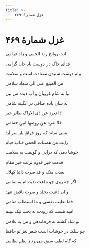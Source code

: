 ```yaml
---
title: >-
    غزل شمارهٔ ۴۶۹
---
```

# غزل شمارهٔ ۴۶۹

<div class="b" id="bn1"><div class="m1"><p>اتت روائح رند الحمی و زاد غرامی</p></div>
<div class="m2"><p>فدای خاک در دوست باد جان گرامی</p></div></div>
<div class="b" id="bn2"><div class="m1"><p>پیام دوست شنیدن سعادت است و سلامت</p></div>
<div class="m2"><p>من المبلغ عنی الی سعاد سلامی</p></div></div>
<div class="b" id="bn3"><div class="m1"><p>بیا به شام غریبان و آب دیده من بین</p></div>
<div class="m2"><p>به سان باده صافی در آبگینه شامی</p></div></div>
<div class="b" id="bn4"><div class="m1"><p>اذا تغرد عن ذی الاراک طائر خیر</p></div>
<div class="m2"><p>فلا تفرد عن روضها انین حمامی</p></div></div>
<div class="b" id="bn5"><div class="m1"><p>بسی نماند که روز فراق یار سر آید</p></div>
<div class="m2"><p>رایت من هضبات الحمی قباب خیام</p></div></div>
<div class="b" id="bn6"><div class="m1"><p>خوشا دمی که درآیی و گویمت به سلامت</p></div>
<div class="m2"><p>قدمت خیر قدوم نزلت خیر مقام</p></div></div>
<div class="b" id="bn7"><div class="m1"><p>بعدت منک و قد صرت ذائبا کهلال</p></div>
<div class="m2"><p>اگر چه روی چو ماهت ندیده‌ام به تمامی</p></div></div>
<div class="b" id="bn8"><div class="m1"><p>و ان دعیت بخلد و صرت ناقض عهد</p></div>
<div class="m2"><p>فما تطیب نفسی و ما استطاب منامی</p></div></div>
<div class="b" id="bn9"><div class="m1"><p>امید هست که زودت به بخت نیک ببینم</p></div>
<div class="m2"><p>تو شاد گشته به فرماندهی و من به غلامی</p></div></div>
<div class="b" id="bn10"><div class="m1"><p>چو سلک در خوشاب است شعر نغز تو حافظ</p></div>
<div class="m2"><p>که گاه لطف سبق می‌برد ز نظم نظامی</p></div></div>